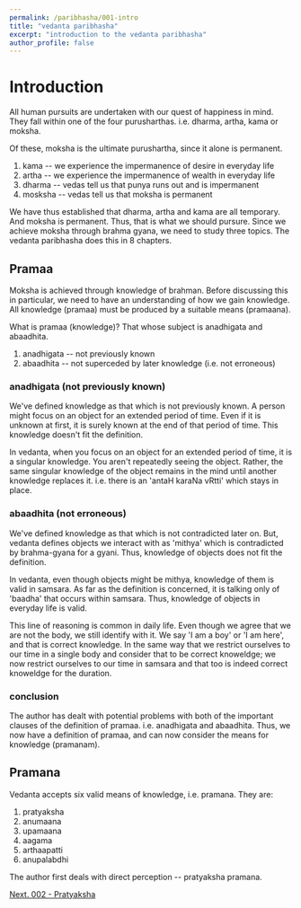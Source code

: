 ```yaml
---
permalink: /paribhasha/001-intro
title: "vedanta paribhasha"
excerpt: "introduction to the vedanta paribhasha"
author_profile: false
---
```


# Introduction

All human pursuits are undertaken with our quest of happiness in mind.
They fall within one of the four purusharthas. i.e. dharma, artha, 
kama or moksha.

Of these, moksha is the ultimate purushartha, since it alone is permanent.

1. kama -- we experience the impermanence of desire in everyday life
2. artha -- we experience the impermanence of wealth in everyday life
3. dharma -- vedas tell us that punya runs out and is impermanent
4. mosksha -- vedas tell us that moksha is permanent

We have thus established that dharma, artha and kama are all temporary.
And moksha is permanent. Thus, that is what we should pursure. Since we
achieve moksha through brahma gyana, we need to study three topics. The
vedanta paribhasha does this in 8 chapters.

## Pramaa

Moksha is achieved through knowledge of brahman. Before discussing this in 
particular, we need to have an understanding of how we gain knowledge. All
knowledge (pramaa) must be produced by a suitable means (pramaana).

What is pramaa (knowledge)? That whose subject is anadhigata and abaadhita.

1. anadhigata -- not previously known
2. abaadhita -- not superceded by later knowledge (i.e. not erroneous)

### anadhigata (not previously known)

We've defined knowledge as that which is not previously known. A person might
focus on an object for an extended period of time. Even if it is unknown at
first, it is surely known at the end of that period of time. This knowledge
doesn't fit the definition.

In vedanta, when you focus on an object for an extended period of time, it is
a singular knowledge. You aren't repeatedly seeing the object. Rather, the
same singular knowledge of the object remains in the mind until another 
knowledge replaces it. i.e. there is an 'antaH karaNa vRtti' which stays in
place.

### abaadhita (not erroneous)

We've defined knowledge as that which is not contradicted later on. 
But, vedanta defines objects we interact with as 'mithya' which is
contradicted by brahma-gyana for a gyani. Thus, knowledge of objects
does not fit the definition.

In vedanta, even though objects might be mithya, knowledge of them is
valid in samsara. As far as the definition is concerned, it is talking
only of 'baadha' that occurs within samsara. Thus, knowledge of objects
in everyday life is valid.

This line of reasoning is common in daily life. Even though we agree
that we are not the body, we still identify with it. We say
'I am a boy' or 'I am here', and that is correct knowledge. In the same
way that we restrict ourselves to our time in a single body and consider
that to be correct knoweldge; we now restrict ourselves to our time in
samsara and that too is indeed correct knoweldge for the duration.

### conclusion

The author has dealt with potential problems with both of the important
clauses of the definition of pramaa. i.e. anadhigata and abaadhita. Thus,
we now have a definition of pramaa, and can now consider the means for
knowledge (pramanam).

## Pramana

Vedanta accepts six valid means of knowledge, i.e. pramana. They are:

1. pratyaksha
2. anumaana
3. upamaana
4. aagama
5. arthaapatti
6. anupalabdhi

The author first deals with direct perception -- pratyaksha pramana.

[Next. 002 - Pratyaksha](002-pratyaksha)




